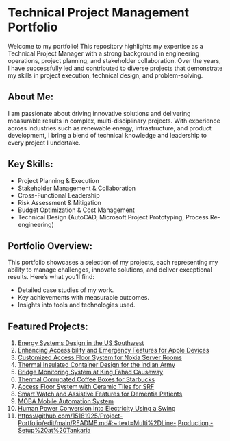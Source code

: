 # Technical Project Management Portfolio

Welcome to my portfolio! This repository highlights my expertise as a Technical Project Manager with a strong background in engineering operations, project planning, and stakeholder collaboration. Over the years, I have successfully led and contributed to diverse projects that demonstrate my skills in project execution, technical design, and problem-solving.

## About Me:
I am passionate about driving innovative solutions and delivering measurable results in complex, multi-disciplinary projects. With experience across industries such as renewable energy, infrastructure, and product development, I bring a blend of technical knowledge and leadership to every project I undertake.

## Key Skills:

- Project Planning & Execution
- Stakeholder Management & Collaboration
- Cross-Functional Leadership
- Risk Assessment & Mitigation
- Budget Optimization & Cost Management
- Technical Design (AutoCAD, Microsoft Project Prototyping, Process Re-engineering)

## Portfolio Overview:
This portfolio showcases a selection of my projects, each representing my ability to manage challenges, innovate solutions, and deliver exceptional results. Here’s what you’ll find:

- Detailed case studies of my work.
- Key achievements with measurable outcomes.
- Insights into tools and technologies used.


## Featured Projects:
1. [Energy Systems Design in the US Southwest](./projects/energy-systems-design.md)
2. [Enhancing Accessibility and Emergency Features for Apple Devices](./projects/accessibility-features.md)
3. [Customized Access Floor System for Nokia Server Rooms](./projects/nokia-floor-system.md)
4. [Thermal Insulated Container Design for the Indian Army](./projects/thermal-container.md)
5. [Bridge Monitoring System at King Fahad Causeway](./projects/bridge-monitoring-system.md)
6. [Thermal Corrugated Coffee Boxes for Starbucks](./projects/coffee-boxes.md)
7. [Access Floor System with Ceramic Tiles for SRF](./projects/ceramic-floor-system.md)
8. [Smart Watch and Assistive Features for Dementia Patients](./projects/smartwatch-design.md)
9. [MOBA Mobile Automation System](./projects/moba-automation.md)
10. [Human Power Conversion into Electricity Using a Swing](./projects/swing-energy-conversion.md)
11. https://github.com/15181925/Project-Portfolio/edit/main/README.md#:~:text=Multi%2DLine-,Production,-Setup%20at%20Tankaria
    
    
